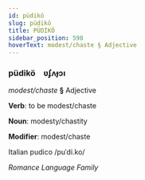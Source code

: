 ```yaml
---
id: püdikö
slug: püdikö
title: PÜDİKÖ
sidebar_position: 598
hoverText: modest/chaste § Adjective
---
```


### püdikö&emsp;<span kind="abugida">ʋʄʌɟɔı</span>

*modest/chaste* **§** Adjective

**Verb**: to be modest/chaste

**Noun**: modesty/chastity

**Modifier**: modest/chaste

Italian pudico /puˈdi.ko/

*Romance Language Family*